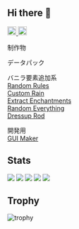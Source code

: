 ## Hi there 👋

<p align="left">
  <a href="https://github.com/rukky321">
    <img height="20" src="https://komarev.com/ghpvc/?username=rukky321" />
  </a>
  <a href="https://github.com/rukky321">
    <img height="20" src="https://img.shields.io/github/followers/rukky321?label=follow&logo=github&style=flat" />
  </a>
</p>

制作物

データパック  

バニラ要素追加系  
[Random Rules](https://github.com/rukky321/Random_rules)  
[Custom Rain](https://github.com/rukky321/CustomRain)  
[Extract Enchantments](https://github.com/rukky321/ExtractEnchantments)  
[Random Everything](https://github.com/rukky321/RandomEverything)  
[Dressup Rod](https://github.com/rukky321/DressupRod)  

開発用  
[GUI Maker](https://github.com/The-Chicken-Empire/GUI-Maker)

## Stats
![](http://github-profile-summary-cards.vercel.app/api/cards/profile-details?username=rukky321&theme=gruvbox)
![](http://github-profile-summary-cards.vercel.app/api/cards/repos-per-language?username=rukky321&theme=gruvbox)
![](http://github-profile-summary-cards.vercel.app/api/cards/most-commit-language?username=rukky321&theme=gruvbox)
![](http://github-profile-summary-cards.vercel.app/api/cards/stats?username=rukky321&theme=gruvbox)
![](http://github-profile-summary-cards.vercel.app/api/cards/productive-time?username=rukky321&theme=gruvbox&utcOffset=9)

## Trophy
![trophy](https://github-profile-trophy.vercel.app/?username=rukky321&theme=gruvbox)
